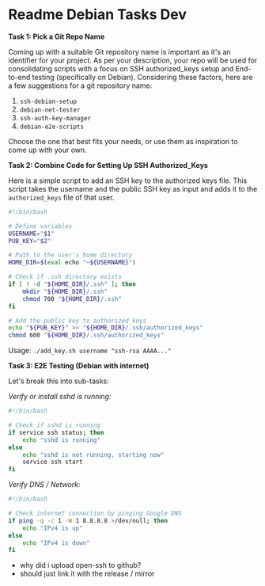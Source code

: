 # Readme Debian Tasks Dev
**Task 1: Pick a Git Repo Name**

Coming up with a suitable Git repository name is important as it's an identifier for your project. As per your description, your repo will be used for consolidating scripts with a focus on SSH authorized_keys setup and End-to-end testing (specifically on Debian). Considering these factors, here are a few suggestions for a git repository name:

1. `ssh-debian-setup`
2. `debian-net-tester`
3. `ssh-auth-key-manager`
4. `debian-e2e-scripts`

Choose the one that best fits your needs, or use them as inspiration to come up with your own.

**Task 2: Combine Code for Setting Up SSH Authorized_Keys**

Here is a simple script to add an SSH key to the authorized keys file. This script takes the username and the public SSH key as input and adds it to the `authorized_keys` file of that user.

```bash
#!/bin/bash

# Define variables
USERNAME="$1"
PUB_KEY="$2"

# Path to the user's home directory
HOME_DIR=$(eval echo "~${USERNAME}")

# Check if .ssh directory exists
if [ ! -d "${HOME_DIR}/.ssh" ]; then
    mkdir "${HOME_DIR}/.ssh"
    chmod 700 "${HOME_DIR}/.ssh"
fi

# Add the public key to authorized_keys
echo "${PUB_KEY}" >> "${HOME_DIR}/.ssh/authorized_keys"
chmod 600 "${HOME_DIR}/.ssh/authorized_keys"
```

Usage: `./add_key.sh username "ssh-rsa AAAA..."`

**Task 3: E2E Testing (Debian with internet)**

Let's break this into sub-tasks:

*Verify or install sshd is running:*

```bash
#!/bin/bash

# Check if sshd is running
if service ssh status; then
    echo "sshd is running"
else
    echo "sshd is not running, starting now"
    service ssh start
fi
```

*Verify DNS / Network:*

```bash
#!/bin/bash

# Check internet connection by pinging Google DNS
if ping -q -c 1 -W 1 8.8.8.8 >/dev/null; then
    echo "IPv4 is up"
else
    echo "IPv4 is down"
fi
```


* why did i upload open-ssh to github?
* should just link it with the release / mirror